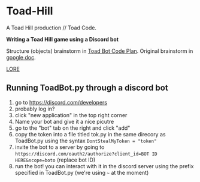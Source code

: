 # Toad-Hill
A Toad Hill production // Toad Code.

__Writing a Toad Hill game using a Discord bot__

Structure (objects) brainstorm in [Toad Bot Code Plan](References/Toad%20Bot%20Code%20Plan.md). Original brainstorm in [google doc](https://docs.google.com/document/d/16jl7XO-29eVHYZbQqHHwulq8Uk0VHl2lobnW14eOpwM/edit?usp=sharing).

[LORE](https://docs.google.com/document/d/18cSac9gC4KKNzgSY6ALmh9VTieL2en9fhQKrmIdDlSU/edit?usp=sharing)

## Running ToadBot.py through a discord bot
1. go to https://discord.com/developers
1. probably log in?
1. click "new application" in the top right corner
1. Name your bot and give it a nice picutre
1. go to the "bot" tab on the right and click "add"
1. copy the token into a file titled tok.py in the same direcory as ToadBot.py using the syntax `DontStealMyToken = "token"`
1. invite the bot to a server by going to `https://discord.com/oauth2/authorize?client_id=BOT ID HERE&scope=boto` (replace bot ID)
1. run the bot! you can interact with it in the discord server using the prefix specified in ToadBot.py (we're using `~` at the moment)

